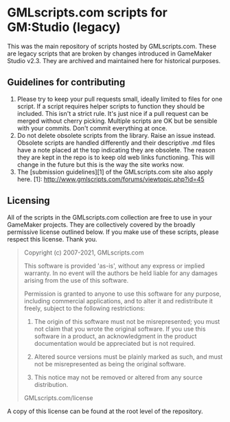 GMLscripts.com scripts for GM:Studio (legacy)
=============================================

This was the main repository of scripts hosted by GMLscripts.com.
These are legacy scripts that are broken by changes introduced in 
GameMaker Studio v2.3. They are archived and maintained here for 
historical purposes.

Guidelines for contributing
---------------------------

1. Please try to keep your pull requests small, ideally limited to files
   for one script. If a script requires helper scripts to function they
   should be included. This isn't a strict rule. It's just nice if a pull
   request can be merged without cherry picking. Multiple scripts are OK
   but be sensible with your commits. Don't commit everything at once.
2. Do not delete obsolete scripts from the library. Raise an issue instead.
   Obsolete scripts are handled differently and their descriptive .md
   files have a note placed at the top indicating they are obsolete. The
   reason they are kept in the repo is to keep old web links functioning.
   This will change in the future but this is the way the site works now.
3. The [submission guidelines][1] of the GMLscripts.com site also apply here.
   [1]: http://www.gmlscripts.com/forums/viewtopic.php?id=45

Licensing
---------

All of the scripts in the GMLscripts.com collection are free
to use in your GameMaker projects. They are collectively covered
by the broadly permissive license outlined below. If you make use
of these scripts, please respect this license. Thank you.

> Copyright (c) 2007-2021, GMLscripts.com
>
> This software is provided 'as-is', without any express or implied
> warranty. In no event will the authors be held liable for any damages
> arising from the use of this software.
>
> Permission is granted to anyone to use this software for any purpose,
> including commercial applications, and to alter it and redistribute it
> freely, subject to the following restrictions:
>
>   1. The origin of this software must not be misrepresented; you must not
>      claim that you wrote the original software. If you use this software
>      in a product, an acknowledgment in the product documentation would be
>      appreciated but is not required.
>
>   2. Altered source versions must be plainly marked as such, and must not be
>      misrepresented as being the original software.
>
>   3. This notice may not be removed or altered from any source distribution.
>   
> GMLscripts.com/license

A copy of this license can be found at the root level of the repository.
